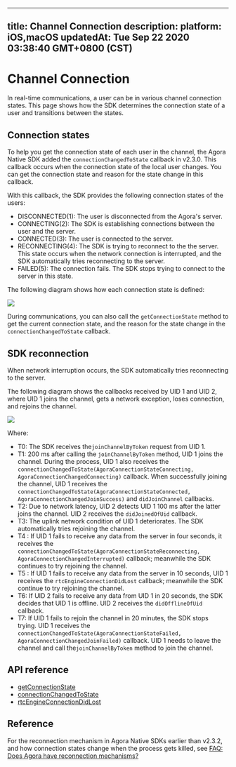 
---
title: Channel Connection
description: 
platform: iOS,macOS
updatedAt: Tue Sep 22 2020 03:38:40 GMT+0800 (CST)
---
# Channel Connection
In real-time communications, a user can be in various channel connection states. This page shows how the SDK determines the connection state of a user and transitions between the states.

## Connection states

To help you get the connection state of each user in the channel, the Agora Native SDK added the `connectionChangedToState` callback in v2.3.0. This callback occurs when the connection state of the local user changes. You can get the connection state and reason for the state change in this callback.

With this callback, the SDK provides the following connection states of the users:

- DISCONNECTED(1): The user is disconnected from the Agora's server.
- CONNECTING(2): The SDK is establishing connections between the user and the server.
- CONNECTED(3): The user is connected to the server.
- RECONNECTING(4): The SDK is trying to reconnect to the the server. This state occurs when the network connection is interrupted, and the SDK automatically tries reconnecting to the server.
- FAILED(5): The connection fails. The SDK stops trying to connect to the server in this state.

The following diagram shows how each connection state is defined:

![](https://web-cdn.agora.io/docs-files/1569306273340)

During communications, you can also call the `getConnectionState` method to get the current connection state, and the reason for the state change in the `connectionChangedToState` callback.

## SDK reconnection

When network interruption occurs, the SDK automatically tries reconnecting to the server.

The following diagram shows the callbacks received by UID 1 and UID 2, where UID 1 joins the channel, gets a network exception, loses connection, and rejoins the channel.

![](https://web-cdn.agora.io/docs-files/1569306559250)

Where:

- T0: The SDK receives the`joinChannelByToken` request from UID 1.
- T1: 200 ms after calling the `joinChannelByToken` method, UID 1 joins the channel. During the process, UID 1 also receives the `connectionChangedToState(AgoraConnectionStateConnecting, AgoraConnectionChangedConnecting)` callback. When successfully joining the channel, UID 1 receives the `connectionChangedToState(AgoraConnectionStateConnected, AgoraConnectionChangedJoinSuccess)` and `didJoinChannel` callbacks.
- T2: Due to network latency, UID 2 detects UID 1 100 ms after the latter joins the channel. UID 2 receives the `didJoinedOfUid` callback.
- T3: The uplink network condition of UID 1 deteriorates. The SDK automatically tries rejoining the channel.
- T4 : If UID 1 fails to receive any data from the server in four seconds, it receives the `connectionChangedToState(AgoraConnectionStateReconnecting, AgoraConnectionChangedInterrupted)` callback; meanwhile the SDK continues to try rejoining the channel.
- T5 : If UID 1 fails to receive any data from the server in 10 seconds, UID 1 receives the `rtcEngineConnectionDidLost` callback; meanwhile the SDK continue to try rejoining the channel.
- T6: If UID 2 fails to receive any data from UID 1 in 20 seconds, the SDK decides that UID 1 is offline. UID 2 receives the `didOfflineOfUid` callback.
- T7: If UID 1 fails to rejoin the channel in 20 minutes, the SDK stops trying. UID 1 receives the `connectionChangedToState(AgoraConnectionStateFailed, AgoraConnectionChangedJoinFailed)` callback. UID 1 needs to leave the channel and call the`joinChannelByToken` method to join the channel.


## API reference

- [getConnectionState](https://docs.agora.io/en/Video/API%20Reference/oc/Classes/AgoraRtcEngineKit.html#//api/name/getConnectionState)
- [connectionChangedToState](https://docs.agora.io/en/Video/API%20Reference/oc/Protocols/AgoraRtcEngineDelegate.html#//api/name/rtcEngine:connectionChangedToState:reason:)
- [rtcEngineConnectionDidLost](https://docs.agora.io/en/Video/API%20Reference/oc/Protocols/AgoraRtcEngineDelegate.html#//api/name/rtcEngineConnectionDidLost:)

## Reference

For the reconnection mechanism in Agora Native SDKs earlier than v2.3.2, and how connection states change when the process gets killed, see [FAQ: Does Agora have reconnection mechanisms?](https://docs.agora.io/en/faq/sdk_behavior)

